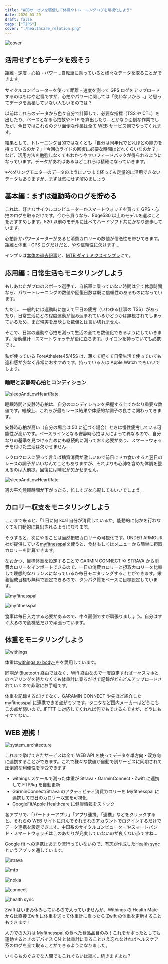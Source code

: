 ```yaml
---
title: "WEBサービスを駆使して体調やトレーニングログを可視化しよう"
date: 2020-03-29
draft: false
tags: ["TIPS"]
cover: "./healthcare_relation.png"
---
```


![cover](./healthcare_relation.png)

## 活用せずともデータを残そう

距離・速度・心拍・パワー…自転車に乗っていると様々なデータを取ることができます。

サイクルコンピューターを使って距離・速度を測って GPS ログをアップロードするのはもはや定番ですが、心拍やパワーに関しては「使わないから…」と思ってデータを蓄積していない人もいるのでは？

以前はこれらのデータから色々自分で計算して、必要な指標（TSS や CTL）を出したり、ベースとなる心拍数や FTP を算出したり…とかなり面倒な作業でしたが、今日ではこれらのクソ面倒な作業は全て WEB サービス側でやってくれます。

結果として、トレーニング目的ではなくとも「自分は同年代でどれほどの能力を持っているのか？」「今回のライドの回復に必要な時間はどれくらいなのか？」など、活用方法を勉強しなくてもわかりやすいフィードバックが得られるようになっています。データがあればあるほどこれらは精確になっていきます。

※ペダリングモニターのデータのようにいつまで経っても定量的に活用できないデータもありますが、まずは気にせず溜めましょう

## 基本編：まずは運動時のログを貯める

これは、好きなサイクルコンピューターかスマートウォッチを買って GPS・心拍のログを取るだけです。今から買うなら、Edge530 以上のモデルを選ぶことをおすすめします。520 以前のモデルに比べてハードソフト共にかなり進歩しています。

心拍計かパワーメーターがあると消費カロリーの数値が信憑性を帯びてきます。距離と体重・GPS ログだけだと、やや信頼性に欠けます…

インプレは[本体の過去記事](/post/2019/08/edge530j/)と、[MTB ダイナミクスインプレ](/post/2019/11/edge530_mtbd/)にて。

<LinkBox isAmazonLink url="https://www.amazon.co.jp/exec/obidos/ASIN/B07V4DG1DK/gensobunya-22/" />

## 応用編：日常生活もモニタリングしよう

もしあなたがプロのスポーツ選手で、自転車に乗っていない時間は全て休息時間なら、パワートレーニングの数値や回復日数は既に信頼性のあるものになっています。

ただし、一般的には運動時に加えて平日の疲労（いわゆる仕事の TSS）があったり、日常生活にどの程度運動が組み込まれているかどうかは無視されてしまっているため、まだ現実を反映した数値とは言い切れません。

そこで、日常の運動や心拍を測って生活の全てを数値化できるようにしていきます。活動量計・スマートウォッチが役に立ちます。サイコンを持っていても必携です。

私が使っている ForeAthelete45/45S は、薄くて軽くて日常生活で使っていても違和感が少なく非常におすすめです。持っている人は Apple Watch でもいいでしょう。

<LinkBox isAmazonLink url="https://www.amazon.co.jp/exec/obidos/ASIN/B07WG1QZHJ/gensobunya-22/" />

### 睡眠と安静時心拍とコンディション

![sleepAndLowHeartRate](./lowHeartrate.png)

睡眠時間と安静時心拍は、自分のコンディションを把握する上でかなり重要な数値です。経験上、これらが最もレース結果や体感的な調子の良さに関わってきます。

安静時心拍が高い（自分の場合は 50 に近づく場合）ときは慢性疲労している可能性が高いです。ベースラインとなる安静時心拍は人によって異なるので、自分なりの基準を見つけるためにも継続的に測っておく必要があり、スマートウォッチを付けた生活は欠かせません…

シクロクロスに限って言えば糖質消費が激しいので前日にドカ食いすると翌日のレースの調子がいいなんてこともありますが、それよりも心肺を含めた体調を整えるのは大前提。回復には睡眠が欠かせません。

![sleepAndLowHeartRate](./sleep.png)

週の平均睡眠時間が下がったら、忙しすぎを心配してもいいでしょう。

## カロリー収支をモニタリングしよう

ここまで来ると、「1 日に何 kcal 自分が消費しているか」能動的に何かを行わなくても自動的に算出されるようになります。

そうすると、次にやることは当然摂取カロリーの可視化です。UNDER ARMOUR 社が提供している[myfitnesspal](https://www.myfitnesspal.com/ja/)を使うと、食材もしくはメニューから簡単に摂取カロリーを計算できます。

<LinkBox url="https://play.google.com/store/apps/details?id=com.myfitnesspal.android" />

<LinkBox url="https://apps.apple.com/jp/app/myfitnesspal/id341232718?uo=4" />

なおかつ、目標体重を設定することで GARMIN CONNECT や STRAVA から消費カロリーをインポートできるので、一日の消費カロリーと摂取カロリーを比較して理想的なバランスになっているか毎日モニタリングすることができます。栄養組成目標も無料で設定できるので、タンパク質をベースに目標設定しています。

![myfitnesspal](./mfp1.png)

![myfitnesspal](./mfp2.png)

食事は毎日入力する必要があるので、中々面倒ですが頑張りましょう。自分はすぐ太るので危機感だけで頑張っています。

## 体重をモニタリングしよう

![withings](./withings.png)

体重は[withings の body+](https://www.amazon.co.jp/exec/obidos/ASIN/B071ZG8JP2/gensobunya-22/)をを愛用しています。

同期が Bluetooth 経由ではなく、Wifi 経由なので一度設定すれば一々スマホとのペアリングを待たなくても体重計に乗るだけで記録がどんどんアップロードされていくので非常にお手軽です。

体重を記録するだけでなく、GARAMIN CONNECT や先ほど紹介した myfitnesspal に連携できる点がミソです。タニタなど国内メーカーはどうにもこの点が弱いので…IFTTT に対応してくれれば何でもできるんですが、どうにもイケてない…

<LinkBox isAmazonLink url="https://www.amazon.co.jp/exec/obidos/ASIN/B071ZG8JP2/gensobunya-22/" />

## WEB 連携！

![system_architecture](./healthcare_relation.png)

これまで挙げてきたサービスは全て WEB API を使ってデータを単方向・双方向に連携することができます。これで様々な数値が自動で別サービスに同期されて圧倒的な利便性を享受できます

- withings スケールで測った体重が Strava・GarminConnect・Zwift に連携して FTP/kg を自動更新
- GarminConnect/Strava のアクティビティ消費カロリーを Myfitnesspal に連携して毎日のカロリー収支を可視化
- GoogleFit/Apple Healthcare に健康情報をストック

各アプリで、「パートナーアプリ」「アプリ連携」「連携」などをクリックすると、それらの WEB サイトに飛んでそれぞれのアカウントでログインするだけでデータ連携を設定できます。中国系のサイクルコンピューターやスマートバンド・スマートウォッチはこのあたりが充実していないのが良くない点ですね…

Google fit への連携はあまり流行っていないので、有志が作成した[Health sync](https://play.google.com/store/apps/details?id=nl.appyhapps.healthsync&hl=ja)というアプリを通しています。

![strava](./strava.png)

![mfp](./mfp.png)

![nokia](./nokia.png)

![connect](./connect.png)

![health sync](./healthsync.png)

Zwift はいまお休みしているので入っていませんが、Withings の Health Mate からは直接 Zwift に体重を送って体重計に乗ったら Zwift の体重を更新することもできます！

人力での入力は Myfitnesspal の食べた食品品目のみ！これをサボったとしても運動するときのデバイス ON と体重計に乗ることさえ忘れなければヘルスケア系のログを全て取ることができるようになりました。

いくらものぐさでな人間でもこれぐらいは続く…続きますよね？

